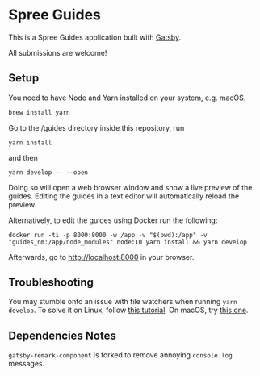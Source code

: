 # Spree Guides

This is a Spree Guides application built with [Gatsby][4].

All submissions are welcome!

## Setup

You need to have Node and Yarn installed on your system, e.g. macOS.

```bash
brew install yarn
```

Go to the /guides directory inside this repository, run

```
yarn install
```

and then

```
yarn develop -- --open
```

Doing so will open a web browser window and show a live preview of the guides. Editing the guides in a text editor will automatically reload the preview.

Alternatively, to edit the guides using Docker run the following:

```
docker run -ti -p 8000:8000 -w /app -v "$(pwd):/app" -v "guides_nm:/app/node_modules" node:10 yarn install && yarn develop
```

Afterwards, go to [http://localhost:8000][3] in your browser.

## Troubleshooting

You may stumble onto an issue with file watchers when running `yarn develop`. To solve it on Linux, follow [this tutorial][1]. On macOS, try [this one][2].

## Dependencies Notes

`gatsby-remark-component` is forked to remove annoying `console.log` messages.

[1]: https://github.com/guard/listen/wiki/Increasing-the-amount-of-inotify-watchers
[2]: https://wilsonmar.github.io/maximum-limits/
[3]: http://localhost:8000
[4]: https://www.gatsbyjs.org
